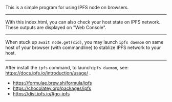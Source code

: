 This is a simple program for using IPFS node on browsers.

----

With this index.html, you can also check your host state on IPFS network.
These outputs are displayed on "Web Console".

---

When stuck up `await node.get(cid)`, 
you may launch `ipfs daemon` on same host of your browser (with commandline)
to stablize IPFS network to your host.

---

After install the `ipfs` command, to launch`ipfs daemon`, see: https://docs.ipfs.io/introduction/usage/ .

- https://formulae.brew.sh/formula/ipfs
- https://chocolatey.org/packages/ipfs
- https://dist.ipfs.io/#go-ipfs

